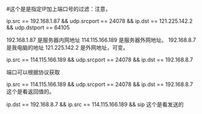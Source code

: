 #这个是是指定IP加上端口号的过滤：注意，

ip.src == 192.168.1.87 && udp.srcport == 24078 &&
ip.dst == 121.225.142.2 && udp.dstport == 64105


192.168.1.87   是服务器内网地址
114.115.166.189  是服务器外网地址。
192.168.8.7  是我电脑的地址
121.225.142.2 是外网地址，可变。

ip.src == 114.115.166.189 && udp.srcport == 24078 &&
ip.dst == 192.168.8.7

端口可以根据协议获取



ip.src == 114.115.166.189 && udp.srcport == 24078 && ip.dst == 192.168.8.7    这个是看返回值的。

ip.dst == 192.168.8.7  &&  ip.src == 114.115.166.189 && sip  这个是看发送的

